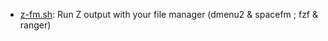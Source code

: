 * [z-fm.sh](https://gist.github.com/335f68fd188caa449bdb#file-z-fm-sh): Run Z output with your file manager (dmenu2 & spacefm ; fzf & ranger)

